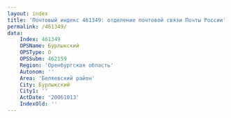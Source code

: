 ```yaml
---
layout: index
title: 'Почтовый индекс 461349: отделение почтовой связи Почты России'
permalink: /461349/
data:
    Index: 461349
    OPSName: Бурлыкский
    OPSType: О
    OPSSubm: 462159
    Region: 'Оренбургская область'
    Autonom: ''
    Area: 'Беляевский район'
    City: Бурлыкский
    City1: ''
    ActDate: '20061013'
    IndexOld: ''
---
```

